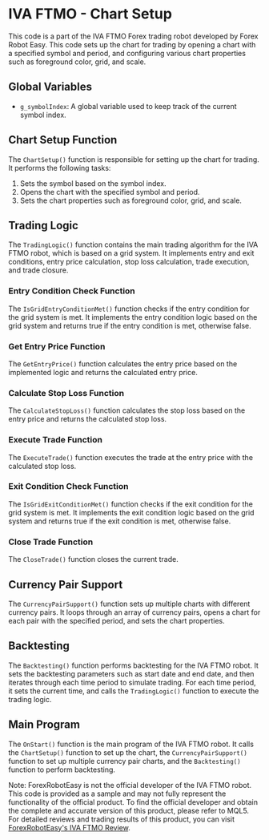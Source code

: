 # IVA FTMO - Chart Setup

This code is a part of the IVA FTMO Forex trading robot developed by Forex Robot Easy. This code sets up the chart for trading by opening a chart with a specified symbol and period, and configuring various chart properties such as foreground color, grid, and scale.

## Global Variables
- `g_symbolIndex`: A global variable used to keep track of the current symbol index.

## Chart Setup Function
The `ChartSetup()` function is responsible for setting up the chart for trading. It performs the following tasks:
1. Sets the symbol based on the symbol index.
2. Opens the chart with the specified symbol and period.
3. Sets the chart properties such as foreground color, grid, and scale.

## Trading Logic

The `TradingLogic()` function contains the main trading algorithm for the IVA FTMO robot, which is based on a grid system. It implements entry and exit conditions, entry price calculation, stop loss calculation, trade execution, and trade closure.

### Entry Condition Check Function
The `IsGridEntryConditionMet()` function checks if the entry condition for the grid system is met. It implements the entry condition logic based on the grid system and returns true if the entry condition is met, otherwise false.

### Get Entry Price Function
The `GetEntryPrice()` function calculates the entry price based on the implemented logic and returns the calculated entry price.

### Calculate Stop Loss Function
The `CalculateStopLoss()` function calculates the stop loss based on the entry price and returns the calculated stop loss.

### Execute Trade Function
The `ExecuteTrade()` function executes the trade at the entry price with the calculated stop loss.

### Exit Condition Check Function
The `IsGridExitConditionMet()` function checks if the exit condition for the grid system is met. It implements the exit condition logic based on the grid system and returns true if the exit condition is met, otherwise false.

### Close Trade Function
The `CloseTrade()` function closes the current trade.

## Currency Pair Support

The `CurrencyPairSupport()` function sets up multiple charts with different currency pairs. It loops through an array of currency pairs, opens a chart for each pair with the specified period, and sets the chart properties.

## Backtesting

The `Backtesting()` function performs backtesting for the IVA FTMO robot. It sets the backtesting parameters such as start date and end date, and then iterates through each time period to simulate trading. For each time period, it sets the current time, and calls the `TradingLogic()` function to execute the trading logic.

## Main Program

The `OnStart()` function is the main program of the IVA FTMO robot. It calls the `ChartSetup()` function to set up the chart, the `CurrencyPairSupport()` function to set up multiple currency pair charts, and the `Backtesting()` function to perform backtesting.

Note: ForexRobotEasy is not the official developer of the IVA FTMO robot. This code is provided as a sample and may not fully represent the functionality of the official product. To find the official developer and obtain the complete and accurate version of this product, please refer to MQL5. For detailed reviews and trading results of this product, you can visit [ForexRobotEasy's IVA FTMO Review](https://forexroboteasy.com/forex-robot-review/iva-ftmo-review-advanced-grid-system-for-forex-trading/).
